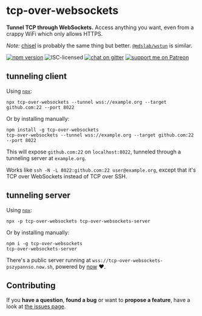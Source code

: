 # tcp-over-websockets

**Tunnel TCP through WebSockets.** Access anything you want, even from a crappy WiFi which only allows HTTPS.

*Note:* [chisel](https://github.com/jpillora/chisel) is probably the same thing but better. [`@mdslab/wstun`](https://github.com/MDSLab/wstun) is similar.

[![npm version](https://img.shields.io/npm/v/tcp-over-websockets.svg)](https://www.npmjs.com/package/tcp-over-websockets)
![ISC-licensed](https://img.shields.io/github/license/derhuerst/tcp-over-websockets.svg)
[![chat on gitter](https://badges.gitter.im/derhuerst.svg)](https://gitter.im/derhuerst)
[![support me on Patreon](https://img.shields.io/badge/support%20me-on%20patreon-fa7664.svg)](https://patreon.com/derhuerst)


## tunneling client

Using [`npx`](https://www.npmjs.com/package/npx):

```shell
npx tcp-over-websockets --tunnel wss://example.org --target github.com:22 --port 8022
```

Or by installing manually:

```shell
npm install -g tcp-over-websockets
tcp-over-websockets --tunnel wss://example.org --target github.com:22 --port 8022
```

This will expose `github.com:22` on `localhost:8022`, tunneled through a tunneling server at `example.org`.

Works like `ssh -N -L 8022:github.com:22 user@example.org`, except that it's TCP over WebSockets instead of TCP over SSH.


## tunneling server

Using [`npx`](https://www.npmjs.com/package/npx):

```shell
npx -p tcp-over-websockets tcp-over-websockets-server
```

Or by installing manually:

```shell
npm i -g tcp-over-websockets
tcp-over-websockets-server
```

There's a public server running at `wss://tcp-over-websockets-pszypannso.now.sh`, powered by [now](https://zeit.co/now) ❤.


## Contributing

If you **have a question**, **found a bug** or want to **propose a feature**, have a look at [the issues page](https://github.com/derhuerst/tcp-over-websockets/issues).
